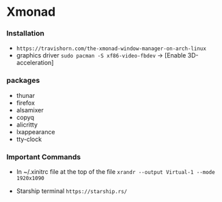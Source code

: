 # Xmonad

### Installation
- ```https://travishorn.com/the-xmonad-window-manager-on-arch-linux```
- graphics driver ```sudo pacman -S xf86-video-fbdev``` -> [Enable 3D-acceleration]

### packages
- thunar
- firefox
- alsamixer
- copyq
- alicritty
- lxappearance
- tty-clock

### Important Commands
- In ~/.xinitrc file at the top of the file
```xrandr --output Virtual-1 --mode 1920x1090```

- Starship terminal
```https://starship.rs/```
